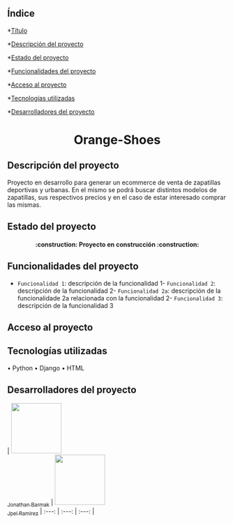 ## Índice

*[Título](#Título)

*[Descripción del proyecto](#descripción-del-proyecto)

*[Estado del proyecto](#Estado-del-proyecto)

*[Funcionalidades del proyecto](#Funcionalidades-del-proyecto)

*[Acceso al proyecto](#acceso-proyecto)

*[Tecnologías utilizadas](#tecnologías-utilizadas)


*[Desarrolladores del proyecto](#Desarrolladores-del-proyecto)


<h1 align="center"> Orange-Shoes </h1>


## Descripción del proyecto
Proyecto en desarrollo para generar un ecommerce de venta de zapatillas deportivas y urbanas. En el mismo se podrá buscar distintos modelos de zapatillas, sus respectivos precios y en el caso de estar interesado comprar las mismas. 

## Estado del proyecto
<h4 align="center">
:construction: Proyecto en construcción :construction:
</h4>

## Funcionalidades del proyecto

- `Funcionalidad 1`: descripción de la funcionalidad 1- `Funcionalidad 2`: descripción de la funcionalidad 2- `Funcionalidad 2a`: descripción de la funcionalidade 2a relacionada con la funcionalidad 2- `Funcionalidad 3`: descripción de la funcionalidad 3


## Acceso al proyecto


## Tecnologías utilizadas
•	Python
•	Django
•	HTML



## Desarrolladores del proyecto
| [<img src="https://avatars.githubusercontent.com/u/37356058?v=4" width=115><br><sub>Jonathan Barmak</sub>](https://github.com/jonibarmak) |  [<img src="https://avatars.githubusercontent.com/u/37356058?v=4" width=115><br><sub>Jpel Ramirez</sub>](https://github.com/Fosktrot)
| :---: | :---: | :---: |


